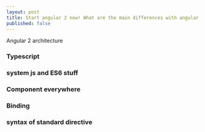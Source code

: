 ```yaml
---
layout: post
title: Start angular 2 now! What are the main differences with angular 1.
published: false
---
```


Angular 2 architecture

### Typescript 

### system js and ES6 stuff 

### Component everywhere 

### Binding 

### syntax of standard directive


